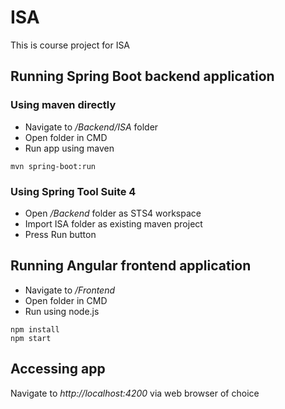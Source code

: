 # ISA
This is course project for ISA
## Running Spring Boot backend application
### Using maven directly
* Navigate to */Backend/ISA* folder
* Open folder in CMD
* Run app using maven
```
mvn spring-boot:run
```
### Using Spring Tool Suite 4
* Open */Backend* folder as STS4 workspace
* Import ISA folder as existing maven project
* Press Run button
## Running Angular frontend application
* Navigate to */Frontend*
* Open folder in CMD
* Run using node.js
```
npm install
npm start
```
## Accessing app
Navigate to *http://localhost:4200* via web browser of choice
